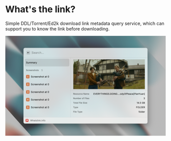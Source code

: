 # What's the link?

Simple DDL/Torrent/Ed2k download link metadata query service, which can support you to know the link before downloading.

<p align="center">
<img src="metadata/what-s-the-link-1.png"  width="862"/>
</p>
